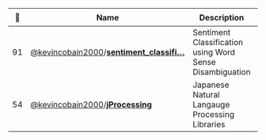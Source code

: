 |:star2: | Name | Description | 🌍|
|---|---|---|---|
|91|[@kevincobain2000](https://github.com/kevincobain2000)/[**sentiment_classifi…**](https://github.com/kevincobain2000/sentiment_classifier)|Sentiment Classification using Word Sense Disambiguation||
|54|[@kevincobain2000](https://github.com/kevincobain2000)/[**jProcessing**](https://github.com/kevincobain2000/jProcessing)|Japanese Natural Langauge Processing Libraries||

